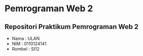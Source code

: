 # Pemrograman Web 2
## Repositori Praktikum Pemrograman Web 2

- Nama : ULAN
- NIM : 0110124141
- Rombel : SI12
